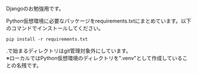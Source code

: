 Djangoのお勉強用です。  

Python仮想環境に必要なパッケージをrequirements.txtにまとめています。以下のコマンドでインストールしてください。  

```shell
pip install -r requirements.txt
```

.で始まるディレクトリはgit管理対象外にしています。  
※ローカルではPython仮想環境のディレクトリを".venv"として作成していることの名残です。  
